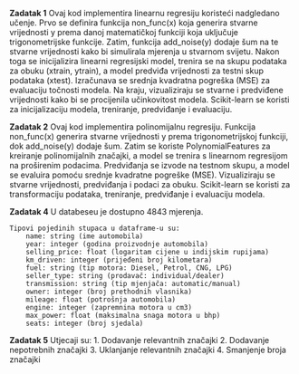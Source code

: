 **Zadatak 1**
Ovaj kod implementira linearnu regresiju koristeći nadgledano učenje. Prvo se definira funkcija non_func(x) koja generira stvarne vrijednosti y prema danoj matematičkoj funkciji koja uključuje trigonometrijske funkcije. Zatim, funkcija add_noise(y) dodaje šum na te stvarne vrijednosti kako bi simulirala mjerenja u stvarnom svijetu. Nakon toga se inicijalizira linearni regresijski model, trenira se na skupu podataka za obuku (xtrain, ytrain), a model predviđa vrijednosti za testni skup podataka (xtest). Izračunava se srednja kvadratna pogreška (MSE) za evaluaciju točnosti modela. Na kraju, vizualiziraju se stvarne i predviđene vrijednosti kako bi se procijenila učinkovitost modela. Scikit-learn se koristi za inicijalizaciju modela, treniranje, predviđanje i evaluaciju.

**Zadatak 2**
Ovaj kod implementira polinomijalnu regresiju. Funkcija non_func(x) generira stvarne vrijednosti y prema trigonometrijskoj funkciji, dok add_noise(y) dodaje šum. Zatim se koriste PolynomialFeatures za kreiranje polinomijalnih značajki, a model se trenira s linearnom regresijom na proširenim podacima. Predviđanja se izvode na testnom skupu, a model se evaluira pomoću srednje kvadratne pogreške (MSE). Vizualiziraju se stvarne vrijednosti, predviđanja i podaci za obuku. Scikit-learn se koristi za transformaciju podataka, treniranje, predviđanje i evaluaciju modela.

**Zadatak 4**
    U databeseu je dostupno 4843 mjerenja.

    Tipovi pojedinih stupaca u dataframe-u su:
        name: string (ime automobila)
        year: integer (godina proizvodnje automobila)
        selling_price: float (logaritam cijene u indijskim rupijama)
        km_driven: integer (prijeđeni broj kilometara)
        fuel: string (tip motora: Diesel, Petrol, CNG, LPG)
        seller_type: string (prodavač: individual/dealer)
        transmission: string (tip mjenjača: automatic/manual)
        owner: integer (broj prethodnih vlasnika)
        mileage: float (potrošnja automobila)
        engine: integer (zapremnina motora u cm3)
        max_power: float (maksimalna snaga motora u bhp)
        seats: integer (broj sjedala)
    
    

**Zadatak 5**
Utjecaji su:
    1. Dodavanje relevantnih značajki
    2. Dodavanje nepotrebnih značajki
    3. Uklanjanje relevantnih značajki
    4. Smanjenje broja značajki